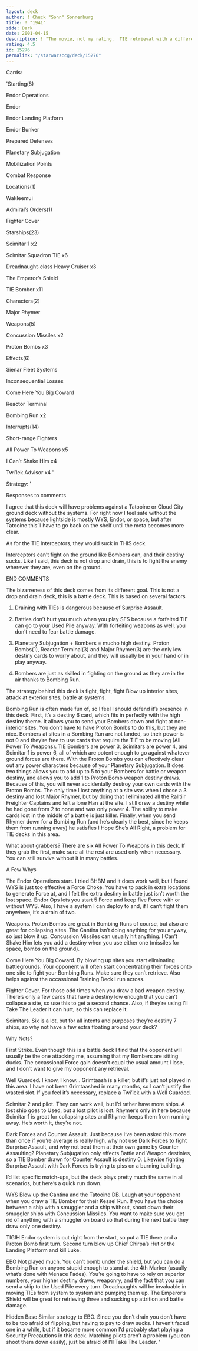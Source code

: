 ```yaml
---
layout: deck
author: ! Chuck "Sonn" Sonnenburg
title: ! "1941"
side: Dark
date: 2001-04-15
description: ! "The movie, not my rating.  TIE retrieval with a different focus."
rating: 4.5
id: 15276
permalink: "/starwarsccg/deck/15276"
---
```

Cards: 

'Starting(8)

Endor Operations

Endor

Endor Landing Platform

Endor Bunker

Prepared Defenses

Planetary Subjugation

Mobilization Points

Combat Response


Locations(1)

Wakleemui


Admiral’s Orders(1)

Fighter Cover


Starships(23)

Scimitar 1 x2

Scimitar Squadron TIE x6

Dreadnaught-class Heavy Cruiser x3

The Emperor’s Shield

TIE Bomber x11


Characters(2)

Major Rhymer


Weapons(5)

Concussion Missiles x2

Proton Bombs x3


Effects(6)

Sienar Fleet Systems

Inconsequential Losses

Come Here You Big Coward

Reactor Terminal

Bombing Run x2


Interrupts(14)

Short-range Fighters

All Power To Weapons x5

I Can’t Shake Him x4

Twi’lek Advisor x4 '

Strategy: '

Responses to comments

I agree that this deck will have problems against a Tatooine or Cloud City ground deck without the systems.  For right now I feel safe without the systems because lightside is mostly WYS, Endor, or space, but after Tatooine this’ll have to go back on the shelf until the meta becomes more clear.


As for the TIE Interceptors, they would suck in THIS deck. 

Interceptors can’t fight on the ground like Bombers can, and their destiny sucks.  Like I said, this deck is not drop and drain, this is to fight the enemy wherever they are, even on the ground.

END COMMENTS

The bizarreness of this deck comes from its different goal.  This is not a drop and drain deck, this is a battle deck.  This is based on several factors

1) Draining with TIEs is dangerous because of Surprise Assault.  

2) Battles don’t hurt you much when you play SFS because a forfeited TIE can go to your Used Pile anyway.  With forfeiting weapons as well, you don’t need to fear battle damage.

3) Planetary Subjugation + Bombers = mucho high destiny.  Proton Bombs(1), Reactor Terminal(3) and Major Rhymer(3) are the only low destiny cards to worry about, and they will usually be in your hand or in play anyway.

4) Bombers are just as skilled in fighting on the ground as they are in the air thanks to Bombing Run.

The strategy behind this deck is fight, fight, fight  Blow up interior sites, attack at exterior sites, battle at systems.  

Bombing Run is often made fun of, so I feel I should defend it’s presence in this deck.  First, it’s a destiny 6 card, which fits in perfectly with the high destiny theme.  It allows you to send your Bombers down and fight at non-interior sites.  You don’t have to have Proton Bombs to do this, but they are nice.  Bombers at sites in a Bombing Run are not landed, so their power is not 0 and they’re free to use cards that require the TIE to be moving (All Power To Weapons).  TIE Bombers are power 3, Scimitars are power 4, and Scimitar 1 is power 6, all of which are potent enough to go against whatever ground forces are there.  With the Proton Bombs you can effectively clear out any power characters because of your Planetary Subjugation.  It does two things allows you to add up to 5 to your Bombers for battle or weapon destiny, and allows you to add 1 to Proton Bomb weapon destiny draws.  Because of this, you will never accidentally destroy your own cards with the Proton Bombs.  The only time I lost anything at a site was when I chose a 3 destiny and lost Major Rhymer, but by doing that I eliminated all the Ralltiir Freighter Captains and left a lone Han at the site.  I still drew a destiny while he had gone from 2 to none and was only power 4.  The ability to make cards lost in the middle of a battle is just killer.  Finally, when you send Rhymer down for a Bombing Run (and he’s clearly the best, since he keeps them from running away) he satisfies I Hope She’s All Right, a problem for TIE decks in this area.


What about grabbers?  There are six All Power To Weapons in this deck.  If they grab the first, make sure all the rest are used only when necessary.  You can still survive without it in many battles.


A Few Whys

The Endor Operations start.  I tried BHBM and it does work well, but I found WYS is just too effective a Force Choke.  You have to pack in extra locations to generate Force at, and I felt the extra destiny in battle just isn’t worth the lost space.  Endor Ops lets you start 5 Force and keep five Force with or without WYS.  Also, I have a system I can deploy to and, if I can’t fight them anywhere, it’s a drain of two.


Weapons.  Proton Bombs are great in Bombing Runs of course, but also are great for collapsing sites.  The Cantina isn’t doing anything for you anyway, so just blow it up.  Concussion Missiles can usually hit anything.  I Can’t Shake Him lets you add a destiny when you use either one (missiles for space, bombs on the ground).


Come Here You Big Coward.  By blowing up sites you start eliminating battlegrounds.  Your opponent will often start concentrating their forces onto one site to fight your Bombing Runs.  Make sure they can’t retrieve.  Also helps against the occassional Training Deck I run across.


Fighter Cover.  For those odd times when you draw a bad weapon destiny.  There’s only a few cards that have a destiny low enough that you can’t collapse a site, so use this to get a second chance.  Also, if they’re using I’ll Take The Leader it can hurt, so this can replace it.


Scimitars.  Six is a lot, but for all intents and purposes they’re destiny 7 ships, so why not have a few extra floating around your deck?


Why Nots?

First Strike.  Even though this is a battle deck I find that the opponent will usually be the one attacking me, assuming that my Bombers are sitting ducks.  The occassional Force gain doesn’t equal the usual amount I lose, and I don’t want to give my opponent any retrieval.


Well Guarded.  I know, I know... Grimtaash is a killer, but it’s just not played in this area.  I have not been Grimtaashed in many months, so I can’t justify the wasted slot.  If you feel it’s necessary, replace a Twi’lek with a Well Guarded.


Scimitar 2 and pilot.  They can work well, but I’d rather have more ships.  A lost ship goes to Used, but a lost pilot is lost.  Rhymer’s only in here because Scimitar 1 is great for collapsing sites and Rhymer keeps them from running away.  He’s worth it, they’re not.


Dark Forces and Counter Assault.  Just because I’ve been asked this more than once if you’re average is really high, why not use Dark Forces to fight Surprise Assault, and why not beat them at their own game by Counter Assaulting?  Planetary Subjugation only effects Battle and Weapon destinies, so a TIE Bomber drawn for Counter Assault is destiny 0.  Likewise fighting Surprise Assault with Dark Forces is trying to piss on a burning building.


I’d list specific match-ups, but the deck plays pretty much the same in all scenarios, but here’s a quick run down.


WYS Blow up the Cantina and the Tatooine DB.  Laugh at your opponent when you draw a TIE Bomber for their Kessel Run.  If you have the choice between a ship with a smuggler and a ship without, shoot down their smuggler ships with Concussion Missiles.  You want to make sure you get rid of anything with a smuggler on board so that during the next battle they draw only one destiny.


TIGIH Endor system is out right from the start, so put a TIE there and a Proton Bomb first turn.  Second turn blow up Chief Chirpa’s Hut or the Landing Platform and kill Luke.  


EBO Not played much.  You can’t bomb under the shield, but you can do a Bombing Run on anyone stupid enough to stand at the 4th Marker (usually what’s done with Menace Fades).  You’re going to have to rely on superior numbers, your higher destiny draws, weaponry, and the fact that you can send a ship to the Used Pile every turn.  Dreadnaughts will be invaluable in moving TIEs from system to system and pumping them up.  The Emperor’s Shield will be great for retrieving three and sucking up attrition and battle damage.


Hidden Base Similar strategy to EBO.  Since you don’t drain you don’t have to be too afraid of flipping, but having to pay to draw sucks.  I haven’t faced one in a while, but if it became more common I’d probably start playing a Security Precautions in this deck.  Matching pilots aren’t a problem (you can shoot them down easily), just be afraid of I’ll Take The Leader.   '
